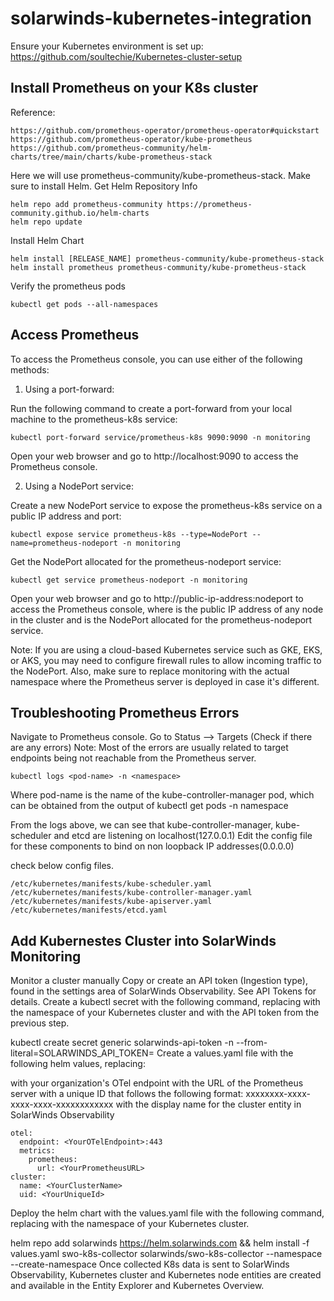 # solarwinds-kubernetes-integration

Ensure your Kubernetes environment is set up: 
https://github.com/soultechie/Kubernetes-cluster-setup

## Install Prometheus on your K8s cluster 
Reference: 
```
https://github.com/prometheus-operator/prometheus-operator#quickstart
https://github.com/prometheus-operator/kube-prometheus
https://github.com/prometheus-community/helm-charts/tree/main/charts/kube-prometheus-stack
```
Here we will use prometheus-community/kube-prometheus-stack. Make sure to install Helm.
Get Helm Repository Info
```
helm repo add prometheus-community https://prometheus-community.github.io/helm-charts
helm repo update
```
Install Helm Chart
```
helm install [RELEASE_NAME] prometheus-community/kube-prometheus-stack
helm install prometheus prometheus-community/kube-prometheus-stack
```
Verify the prometheus pods
```
kubectl get pods --all-namespaces
```
## Access Prometheus 
To access the Prometheus console, you can use either of the following methods:

1) Using a port-forward:

Run the following command to create a port-forward from your local machine to the prometheus-k8s service:
```
kubectl port-forward service/prometheus-k8s 9090:9090 -n monitoring
```
Open your web browser and go to http://localhost:9090 to access the Prometheus console.

2) Using a NodePort service:

Create a new NodePort service to expose the prometheus-k8s service on a public IP address and port:
```
kubectl expose service prometheus-k8s --type=NodePort --name=prometheus-nodeport -n monitoring
```
Get the NodePort allocated for the prometheus-nodeport service:
```
kubectl get service prometheus-nodeport -n monitoring
```
Open your web browser and go to http://public-ip-address:nodeport to access the Prometheus console, where <public-ip-address> is the public IP address of any node in the cluster and <nodeport> is the NodePort allocated for the prometheus-nodeport service.
  
Note: If you are using a cloud-based Kubernetes service such as GKE, EKS, or AKS, you may need to configure firewall rules to allow incoming traffic to the NodePort. Also, make sure to replace monitoring with the actual namespace where the Prometheus server is deployed in case it's different.

## Troubleshooting Prometheus Errors
Navigate to Prometheus console. Go to Status -->  Targets (Check if there are any errors)
Note: Most of the errors are usually related to target endpoints being not reachable from the Prometheus server. 
```
kubectl logs <pod-name> -n <namespace>
```
Where pod-name is the name of the kube-controller-manager pod, which can be obtained from the output of kubectl get pods -n namespace

From the logs above, we can see that kube-controller-manager, kube-scheduler and etcd are listening on localhost(127.0.0.1)
Edit the config file for these components to bind on non loopback IP addresses(0.0.0.0)
  
check below config files. 
```
/etc/kubernetes/manifests/kube-scheduler.yaml
/etc/kubernetes/manifests/kube-controller-manager.yaml
/etc/kubernetes/manifests/kube-apiserver.yaml
/etc/kubernetes/manifests/etcd.yaml
```
## Add Kubernestes Cluster into SolarWinds Monitoring
Monitor a cluster manually
Copy or create an API token (Ingestion type), found in the settings area of SolarWinds Observability. See API Tokens for details.
Create a kubectl secret with the following command, replacing <YourK8sNamespace> with the namespace of your Kubernetes cluster and <YourApiToken> with the API token from the previous step.

kubectl create secret generic solarwinds-api-token -n <YourK8sNamespace> --from-literal=SOLARWINDS_API_TOKEN=<YourApiToken>
Create a values.yaml file with the following helm values, replacing:

<YourOTelEndpoint> with your organization's OTel endpoint
<YourPrometheusURL> with the URL of the Prometheus server
<YourUniqueId> with a unique ID that follows the following format: xxxxxxxx-xxxx-xxxx-xxxx-xxxxxxxxxxxx
<YourClusterName> with the display name for the cluster entity in SolarWinds Observability
```
otel:
  endpoint: <YourOTelEndpoint>:443
  metrics:
    prometheus: 
      url: <YourPrometheusURL>
cluster:
  name: <YourClusterName>
  uid: <YourUniqueId>
```
Deploy the helm chart with the values.yaml file with the following command, replacing <YourK8sNamespace> with the namespace of your Kubernetes cluster.

helm repo add solarwinds https://helm.solarwinds.com && helm install -f values.yaml swo-k8s-collector solarwinds/swo-k8s-collector --namespace <YourK8sNamespace> --create-namespace
Once collected K8s data is sent to SolarWinds Observability, Kubernetes cluster and Kubernetes node entities are created and available in the Entity Explorer and Kubernetes Overview.
